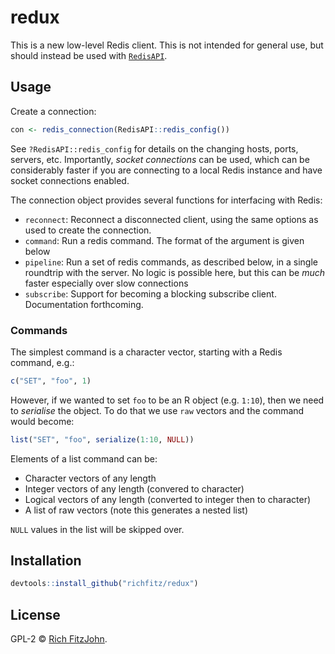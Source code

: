 # redux

This is a new low-level Redis client.  This is not intended for general use, but should instead be used with [`RedisAPI`](https://github.com/ropensci/RedisAPI).

## Usage

Create a connection:

```r
con <- redis_connection(RedisAPI::redis_config())
```

See `?RedisAPI::redis_config` for details on the changing hosts, ports, servers, etc.  Importantly, _socket connections_ can be used, which can be considerably faster if you are connecting to a local Redis instance and have socket connections enabled.

The connection object provides several functions for interfacing with Redis:

* `reconnect`: Reconnect a disconnected client, using the same options as used to create the connection.
* `command`: Run a redis command.  The format of the argument is given below
* `pipeline`: Run a set of redis commands, as described below, in a single roundtrip with the server.  No logic is possible here, but this can be *much* faster especially over slow connections
* `subscribe`: Support for becoming a blocking subscribe client.  Documentation forthcoming.

### Commands

The simplest command is a character vector, starting with a Redis command, e.g.:

```r
c("SET", "foo", 1)
```

However, if we wanted to set `foo` to be an R object (e.g. `1:10`), then we need to *serialise* the object.  To do that we use `raw` vectors and the command would become:

```r
list("SET", "foo", serialize(1:10, NULL))
```

Elements of a list command can be:

* Character vectors of any length
* Integer vectors of any length (convered to character)
* Logical vectors of any length (converted to integer then to character)
* A list of raw vectors (note this generates a nested list)

`NULL` values in the list will be skipped over.

## Installation

```r
devtools::install_github("richfitz/redux")
```

## License

GPL-2 © [Rich FitzJohn](https://github.com/richfitz/redux).
